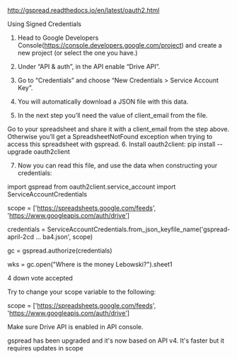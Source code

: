 http://gspread.readthedocs.io/en/latest/oauth2.html


Using Signed Credentials
1.  Head to Google Developers Console(https://console.developers.google.com/project) and create a new project (or select the one you have.)

2.  Under “API & auth”, in the API enable “Drive API”.

3.  Go to “Credentials” and choose “New Credentials > Service Account Key”.

4.  You will automatically download a JSON file with this data.

5.  In the next step you’ll need the value of client_email from the file.

Go to your spreadsheet and share it with a client_email from the step above. Otherwise you’ll get a SpreadsheetNotFound exception when trying to access this spreadsheet with gspread.
6. Install oauth2client:
    pip install --upgrade oauth2client
    
7. Now you can read this file, and use the data when constructing your credentials:


import gspread
from oauth2client.service_account import ServiceAccountCredentials

scope = ['https://spreadsheets.google.com/feeds',
         'https://www.googleapis.com/auth/drive']

credentials = ServiceAccountCredentials.from_json_keyfile_name('gspread-april-2cd … ba4.json', scope)

gc = gspread.authorize(credentials)

wks = gc.open("Where is the money Lebowski?").sheet1


 4
down vote
accepted

Try to change your scope variable to the following:

scope = ['https://spreadsheets.google.com/feeds',
         'https://www.googleapis.com/auth/drive']

Make sure Drive API is enabled in API console.

gspread has been upgraded and it's now based on API v4. It's faster but it requires updates in scope
